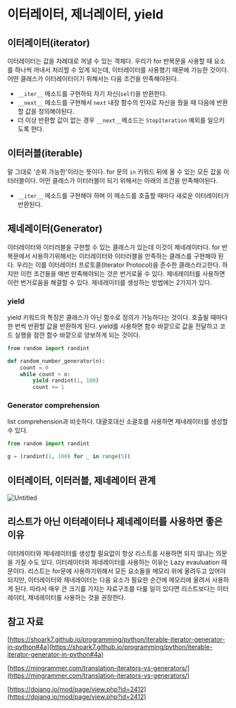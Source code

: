 # 이터레이터, 제너레이터, yield

## 이터레이터(iterator)

이터레이터는 값을 차례대로 꺼낼 수 있는 객체다. 우리가 for 반복문을 사용할 때 요소를 하나씩 꺼내서 처리할 수 있게 되는데, 이터레이터를 사용했기 때문에 가능한 것이다. 어떤 클래스가 이터레이터이기 위해서는 다음 조건을 만족해야된다.

- `__iter__` 메소드를 구현하되 자기 자신(`self`)을 반환한다.
- `__next__` 메소드를 구현해서 `next` 내장 함수의 인자로 자신을 줬을 때 다음에 반환할 값을 정의해야된다.
- 더 이상 반환할 값이 없는 경우 `__next__`메소드는 `StopIteration` 예외를 일으키도록 한다.

## 이터러블(iterable)

말 그대로 '순회 가능한'이라는 뜻이다. for 문의 `in` 키워드 뒤에 올 수 있는 모든 값을 이터러블이다. 어떤 클래스가 이터러블이 되기 위해서는 아래의 조건을 만족해야된다.

- `__iter__` 메소드를 구현해야 하며 이 메소드를 호출할 때마다 새로운 이터레이터가 반환된다.

## 제네레이터(Generator)

이터레이터와 이터러블을 구현할 수 있는 클래스가 있는데 이것이 제네레이터다. for 반복문에서 사용하기위해서는 이터레이터와 이터러블을 만족하는 클래스를 구현해야 된다. 우리는 이를 이터레이터 프로토콜(Iterator Protocol)을 준수한 클래스라고한다. 하지만 이런 조건들을 매번 만족해야되는 것은 번거로울 수 있다. 제네레이터를 사용하면 이런 번거로움을 해결할 수 있다. 제네레이터를 생성하는 방법에는 2가지가 있다.

### yield

yield 키워드의 특징은 클래스가 아닌 함수로 정의가 가능하다는 것이다. 호출될 때마다 한 번씩 반환할 값을 반환하게 된다. yield를 사용하면 함수 바깥으로 값을 전달하고 코드 실행을 잠깐 함수 바깥으로 양보하게 되는 것이다.

```python
from random import randint

def random_number_generator(n):
    count = 0
    while count < n:
        yield randint(1, 100)
        count += 1
```

### Generator comprehension

list comprehension과 비슷하다. 대괄호대신 소괄호를 사용하면 제네레이터를 생성할 수 있다.

```python
from random import randint

g = (randint(1, 100) for _ in range(5))
```

## 이터레이터, 이터러블, 제네레이터 관계

![Untitled](%E1%84%8B%E1%85%B5%E1%84%90%E1%85%A5%E1%84%85%E1%85%A6%E1%84%8B%E1%85%B5%E1%84%90%E1%85%A5,%20%E1%84%8C%E1%85%A6%E1%84%82%E1%85%A5%E1%84%85%E1%85%A6%E1%84%8B%E1%85%B5%E1%84%90%E1%85%A5,%20yield%20b961cd4d4e56442889583c921853fe97/Untitled.png)

## 리스트가 아닌 이터레이터나 제네레이터를 사용하면 좋은 이유

이터레이터와 제네레이터를 생성할 필요없이 항상 리스트를 사용하면 되지 않냐는 의문을 가질 수도 있다. 이터레이터와 제네레이터를 사용하는 이유는 Lazy evauluation 때문이다. 리스트는 for문에 사용하기위해서 모든 요소들을 메모리 위에 올려두고 있어야되지만, 이터레이터와 제네레이터는 다음 요소가 필요한 순간에 메모리에 올려서 사용하게 된다. 따라서 매우 큰 크기를 가지는 자료구조를 다룰 일이 있다면 리스트보다는 이터레이터, 제네레이터를 사용하는 것을 권장한다.

## 참고 자료

[https://shoark7.github.io/programming/python/iterable-iterator-generator-in-python#4a](https://shoark7.github.io/programming/python/iterable-iterator-generator-in-python#4a)

[https://mingrammer.com/translation-iterators-vs-generators/](https://mingrammer.com/translation-iterators-vs-generators/)

[https://dojang.io/mod/page/view.php?id=2412](https://dojang.io/mod/page/view.php?id=2412)